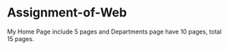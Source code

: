 # Assignment-of-Web
My Home Page include 5 pages and Departments page have 10 pages, total 15 pages.
